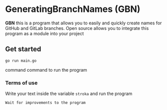 # GeneratingBranchNames (GBN)
**GBN** this is a program that allows you to easily and quickly create names for GitHub and GitLab branches. Open source allows you to integrate this program as a module into your project

## Get started

```
go run main.go
```
command command to run the program

### Terms of use
Write your text inside the variable `stroka` and run the program

`Wait for improvements to the program`

